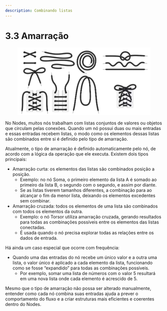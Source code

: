 ```yaml
---
description: Combinando listas
---
```


# 3.3 Amarração

<figure><img src="../.gitbook/assets/image (10).png" alt=""><figcaption></figcaption></figure>

No Nodes, muitos nós trabalham com listas conjuntos de valores ou objetos que circulam pelas conexões. Quando um nó possui duas ou mais entradas e essas entradas recebem listas, o modo como os elementos dessas listas são combinados entre si é definido pelo tipo de amarração.

Atualmente, o tipo de amarração é definido automaticamente pelo nó, de acordo com a lógica da operação que ele executa. Existem dois tipos principais:

* Amarração curta: os elementos das listas são combinados posição a posição.
  * Exemplo: no nó Soma, o primeiro elemento da lista A é somado ao primeiro da lista B, o segundo com o segundo, e assim por diante.
  * Se as listas tiverem tamanhos diferentes, a combinação para ao alcançar o fim da menor lista, deixando os elementos excedentes sem combinar.
* Amarração cruzada: todos os elementos de uma lista são combinados com todos os elementos da outra.
  * Exemplo: o nó Torsor utiliza amarração cruzada, gerando resultados para todas as combinações possíveis entre os elementos das listas conectadas.
  * É usada quando o nó precisa explorar todas as relações entre os dados de entrada.

Há ainda um caso especial que ocorre com frequência:

* Quando uma das entradas do nó recebe um único valor e a outra uma lista, o valor único é aplicado a cada elemento da lista, funcionando como se fosse “expandido” para todas as combinações possíveis.
  * Por exemplo, somar uma lista de números com o valor 5 resultará em uma nova lista onde cada elemento é acrescido de 5.

Mesmo que o tipo de amarração não possa ser alterado manualmente, entender como cada nó combina suas entradas ajuda a prever o comportamento do fluxo e a criar estruturas mais eficientes e coerentes dentro do Nodes.
